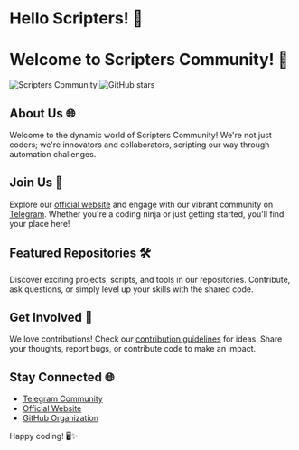 # Hello Scripters! 👋

# Welcome to Scripters Community! 🚀

![Scripters Community](https://img.shields.io/badge/Scripters-Community-blue.svg)
![GitHub stars](https://img.shields.io/github/stars/ScriptersCommunity?style=social)


## About Us 🌐

Welcome to the dynamic world of Scripters Community! We're not just coders; we're innovators and collaborators, scripting our way through automation challenges.

## Join Us 🚀

Explore our [official website](https://scripters.shop) and engage with our vibrant community on [Telegram](https://t.me/ScriptersCommunity). Whether you're a coding ninja or just getting started, you'll find your place here!

## Featured Repositories 🛠️

Discover exciting projects, scripts, and tools in our repositories. Contribute, ask questions, or simply level up your skills with the shared code.

## Get Involved 🤝

We love contributions! Check our [contribution guidelines](CONTRIBUTING.md) for ideas. Share your thoughts, report bugs, or contribute code to make an impact.

## Stay Connected 🌐

- [Telegram Community](https://t.me/ScriptersCommunity)
- [Official Website](https://scripters.shop)
- [GitHub Organization](https://github.com/ScriptersCommunity)

Happy coding! 🖥️✨
